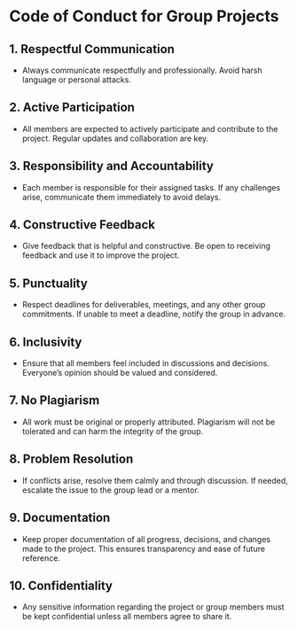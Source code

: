 # Code of Conduct for Group Projects

## 1. Respectful Communication
- Always communicate respectfully and professionally. Avoid harsh language or personal attacks.

## 2. Active Participation
- All members are expected to actively participate and contribute to the project. Regular updates and collaboration are key.

## 3. Responsibility and Accountability
- Each member is responsible for their assigned tasks. If any challenges arise, communicate them immediately to avoid delays.

## 4. Constructive Feedback
- Give feedback that is helpful and constructive. Be open to receiving feedback and use it to improve the project.

## 5. Punctuality
- Respect deadlines for deliverables, meetings, and any other group commitments. If unable to meet a deadline, notify the group in advance.

## 6. Inclusivity
- Ensure that all members feel included in discussions and decisions. Everyone’s opinion should be valued and considered.

## 7. No Plagiarism
- All work must be original or properly attributed. Plagiarism will not be tolerated and can harm the integrity of the group.

## 8. Problem Resolution
- If conflicts arise, resolve them calmly and through discussion. If needed, escalate the issue to the group lead or a mentor.

## 9. Documentation
- Keep proper documentation of all progress, decisions, and changes made to the project. This ensures transparency and ease of future reference.

## 10. Confidentiality
- Any sensitive information regarding the project or group members must be kept confidential unless all members agree to share it.

